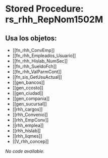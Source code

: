 # Stored Procedure: rs_rhh_RepNom1502M

## Usa los objetos:
- [[fn_rhh_ConvEmp]]
- [[fn_rhh_Empleados_Usuario]]
- [[fn_rhh_Hislab_NumSec]]
- [[fn_rhh_SueldoFch]]
- [[fn_rhh_ValParmCont]]
- [[fn_sis_GetUsuActual]]
- [[gen_bancos]]
- [[gen_ccosto]]
- [[gen_ciudad]]
- [[gen_compania]]
- [[gen_sucursal]]
- [[rhh_cargos]]
- [[rhh_Convenio]]
- [[rhh_EmpConv]]
- [[rhh_emplea]]
- [[rhh_hislab]]
- [[rhh_liqmes]]
- [[V_rhh_concep]]

*No code available.*
